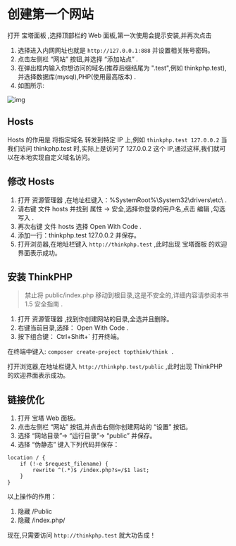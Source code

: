 # 创建第一个网站

打开 宝塔面板 ,选择顶部栏的 Web 面板,第一次使用会提示安装,并再次点击

1. 选择进入内网网址也就是 `http://127.0.0.1:888` 并设置相关账号密码。
2. 点击左侧栏 “网站” 按钮,并选择 “添加站点” .
3. 在弹出框内输入你想访问的域名(推荐后缀结尾为 ".test",例如 thinkphp.test),并选择数据库(mysql),PHP(使用最高版本) .
4. 如图所示:  

![img](https://box.kancloud.cn/d9f2b5321715e5608fd8784e76e0d3aa_562x581.png)

## Hosts

Hosts 的作用是 将指定域名 转发到特定 IP 上,例如 
`thinkphp.test 127.0.0.2`
当我们访问 thinkphp.test 时,实际上是访问了 127.0.0.2 这个 IP,通过这样,我们就可以在本地实现自定义域名访问。

## 修改 Hosts

1. 打开 资源管理器 ,在地址栏键入：%SystemRoot%\System32\drivers\etc\ .
2. 请右键 文件 hosts 并找到 属性 -> 安全,选择你登录的用户名,点击 编辑 ,勾选 写入 .
3. 再次右键 文件 hosts 选择 Open With Code .
4. 添加一行：thinkphp.test 127.0.0.2 并保存。
5. 打开浏览器,在地址栏键入 `http://thinkphp.test` ,此时出现 宝塔面板 的欢迎界面表示成功。

## 安装 ThinkPHP

>禁止将 public/index.php 移动到根目录,这是不安全的,详细内容请参阅本书 1.5 安全指南 .

1. 打开 资源管理器 ,找到你创建网站的目录,全选并且删除。
2. 右键当前目录,选择： Open With Code .
3. 按下组合键： Ctrl+Shift+` 打开终端。

在终端中键入:
`composer create-project topthink/think .`

打开浏览器,在地址栏键入 `http://thinkphp.test/public` ,此时出现 ThinkPHP 的欢迎界面表示成功。

## 链接优化

1. 打开 宝塔 Web 面板。
2. 点击左侧栏 “网站” 按钮,并点击右侧你创建网站的 “设置” 按钮。
3. 选择 “网站目录”-> “运行目录”-> “public” 并保存。
4. 选择 “伪静态” 键入下列代码并保存：

~~~~ nginx
location / {
    if (!-e $request_filename) {
        rewrite ^(.*)$ /index.php?s=/$1 last;
    }
}
~~~~

以上操作的作用：

1. 隐藏 /Public
2. 隐藏 /index.php/

现在,只需要访问 `http://thinkphp.test` 就大功告成！